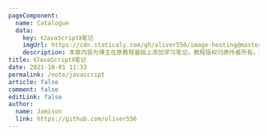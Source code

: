 ```yaml
---
pageComponent:
  name: Catalogue
  data:
    key: 《JavaScript》笔记
    imgUrl: https://cdn.staticaly.com/gh/oliver556/image-hosting@master/20220225133159.38bse8qkhfu0.webp
    description: 本章内容为博主在原教程基础上添加学习笔记，教程版权归原作者所有。来源：<a href='https://wangdoc.com/javascript/' target='_blank'>JavaScript教程</a>
title: 《JavaScript》笔记
date: 2021-10-01 11:33
permalink: /note/javascript
article: false
comment: false
editLink: false
author:
  name: Jamison
  link: https://github.com/oliver556
---
```

